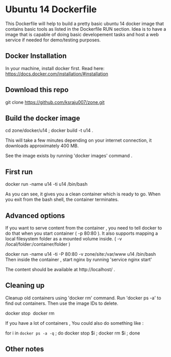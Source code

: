 # Ubuntu 14 Dockerfile
This Dockerfile will help to build a pretty basic ubuntu 14 docker image
that contains basic tools as listed in the Dockerfile RUN section.
Idea is to have a image that is capable of doing basic developement tasks
and host a web service if needed for demo/testing purposes.

## Docker Installation

In your machine, install docker first. Read here: https://docs.docker.com/installation/#installation

## Download this repo

git clone https://github.com/ksraju007/zone.git 

## Build the docker image
cd zone/docker/u14 ;
docker build -t u14 .

This will take a few minutes depending on your internet connection, it downloads approximately 400 MB.

See the image exists by running 'docker images' command .

## First run

docker run -name u14 -ti u14 /bin/bash

As you can see, it gives you a clean container which is ready to go. When you exit from the bash shell, the container terminates.

## Advanced options

If you want to serve content from the container , you need to tell docker to do that when you start container ( -p 80:80 ).
It also supports mapping a local filesystem folder as a mounted volume inside. ( -v /local/folder:/container/folder )

docker run -name u14 -ti -P 80:80 -v zone/site:/var/www u14 /bin/bash
Then inside the container , start nginx by running 'service nginx start'

The content should be available at http://localhost/ .

## Cleaning up

Cleanup old containers using 'docker rm' command. Run 'docker ps -a' to find out containers. Then use the image IDs to delete.

docker stop <image ID>
docker rm <image ID> 

If you have a lot of containers , You could also do something like :

for i in `docker ps -a -q` ; do docker stop $i ; docker rm $i ; done

## Other notes

